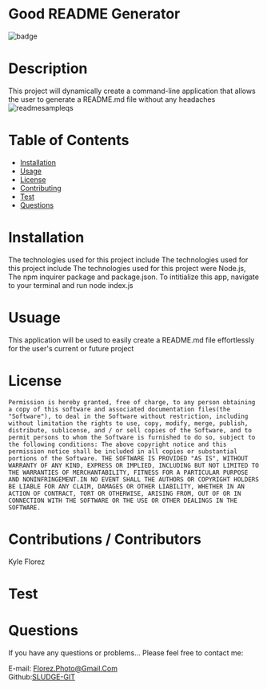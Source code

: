 # Good README Generator

  ![badge](https://img.shields.io/badge/License-MIT-Green)

# Description
This project will dynamically create a command-line application that allows the user to generate a README.md file without any headaches
![readmesampleqs](https://user-images.githubusercontent.com/67348654/113796015-cd54ed80-9713-11eb-8abd-1859700cd028.jpg)

# Table of Contents

* [Installation](#Installation)
* [Usage](#Usage)
* [License](#License)
* [Contributing](#Contributions-/-Contributors)
* [Test](#Test)
* [Questions](#Questions)
 
# Installation
The technologies used for this project include The technologies used for this project include The technologies used for this project were Node.js, The npm inquirer package and package.json. To intitialize this app, navigate to your terminal and run node index.js


# Usuage
This application will be used to easily create a README.md file effortlessly for the user's current or future project

# License
    Permission is hereby granted, free of charge, to any person obtaining a copy of this software and associated documentation files(the "Software"), to deal in the Software without restriction, including without limitation the rights to use, copy, modify, merge, publish, distribute, sublicense, and / or sell copies of the Software, and to permit persons to whom the Software is furnished to do so, subject to the following conditions: The above copyright notice and this permission notice shall be included in all copies or substantial portions of the Software. THE SOFTWARE IS PROVIDED "AS IS", WITHOUT WARRANTY OF ANY KIND, EXPRESS OR IMPLIED, INCLUDING BUT NOT LIMITED TO THE WARRANTIES OF MERCHANTABILITY, FITNESS FOR A PARTICULAR PURPOSE AND NONINFRINGEMENT.IN NO EVENT SHALL THE AUTHORS OR COPYRIGHT HOLDERS BE LIABLE FOR ANY CLAIM, DAMAGES OR OTHER LIABILITY, WHETHER IN AN ACTION OF CONTRACT, TORT OR OTHERWISE, ARISING FROM, OUT OF OR IN CONNECTION WITH THE SOFTWARE OR THE USE OR OTHER DEALINGS IN THE SOFTWARE.

# Contributions / Contributors
Kyle Florez

# Test



# Questions
If you have any questions or problems... Please feel free to contact me:

E-mail: Florez.Photo@Gmail.Com        
Github:[SLUDGE-GIT](https://github.com/SLUDGE-GIT)
